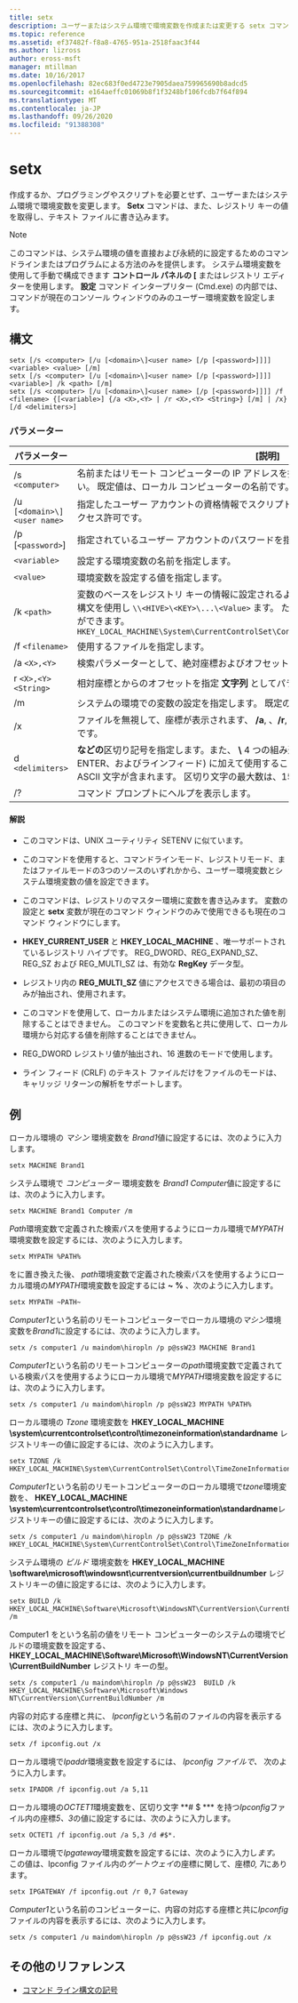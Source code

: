 ```yaml
---
title: setx
description: ユーザーまたはシステム環境で環境変数を作成または変更する setx コマンドの参照記事。プログラミングやスクリプト作成は必要ありません。
ms.topic: reference
ms.assetid: ef37482f-f8a8-4765-951a-2518faac3f44
ms.author: lizross
author: eross-msft
manager: mtillman
ms.date: 10/16/2017
ms.openlocfilehash: 82ec683f0ed4723e7905daea759965690b8adcd5
ms.sourcegitcommit: e164aeffc01069b8f1f3248bf106fcdb7f64f894
ms.translationtype: MT
ms.contentlocale: ja-JP
ms.lasthandoff: 09/26/2020
ms.locfileid: "91388308"
---
```

# <a name="setx"></a>setx

作成するか、プログラミングやスクリプトを必要とせず、ユーザーまたはシステム環境で環境変数を変更します。 **Setx** コマンドは、また、レジストリ キーの値を取得し、テキスト ファイルに書き込みます。

> [!NOTE]
> このコマンドは、システム環境の値を直接および永続的に設定するためのコマンドラインまたはプログラムによる方法のみを提供します。 システム環境変数を使用して手動で構成できます **コントロール パネルの [** またはレジストリ エディターを使用します。 **設定** コマンド インタープリター (Cmd.exe) の内部では、コマンドが現在のコンソール ウィンドウのみのユーザー環境変数を設定します。

## <a name="syntax"></a>構文

```
setx [/s <computer> [/u [<domain>\]<user name> [/p [<password>]]]] <variable> <value> [/m]
setx [/s <computer> [/u [<domain>\]<user name> [/p [<password>]]]] <variable>] /k <path> [/m]
setx [/s <computer> [/u [<domain>\]<user name> [/p [<password>]]]] /f <filename> {[<variable>] {/a <X>,<Y> | /r <X>,<Y> <String>} [/m] | /x} [/d <delimiters>]
```

### <a name="parameters"></a>パラメーター

| パラメーター | [説明] |
|--|--|
| /s `<computer>` | 名前またはリモート コンピューターの IP アドレスを指定します。 円記号を使用しないでください。 既定値は、ローカル コンピューターの名前です。 |
| /u `[<domain>\]<user name>` | 指定したユーザー アカウントの資格情報でスクリプトを実行します。 既定値は、システムのアクセス許可です。 |
| /p [`<password>`]| 指定されているユーザー アカウントのパスワードを指定します、 **/u** パラメーター。 |
| `<variable>` | 設定する環境変数の名前を指定します。 |
| `<value>` | 環境変数を設定する値を指定します。 |
| /k `<path>` | 変数のベースをレジストリ キーの情報に設定されるように指定します。 この *パス* では、という構文を使用し `\\<HIVE>\<KEY>\...\<Value>` ます。 たとえば、次のようなパスを指定することができます。 `HKEY_LOCAL_MACHINE\System\CurrentControlSet\Control\TimeZoneInformation\StandardName` |
| /f `<filename>` | 使用するファイルを指定します。 |
| /a `<X>,<Y>` | 検索パラメーターとして、絶対座標およびオフセットを指定します。 |
| r `<X>,<Y> <String>` | 相対座標とからのオフセットを指定 **文字列** としてパラメーターを検索します。 |
| /m | システムの環境での変数の設定を指定します。 既定の設定は、ローカルの環境です。 |
| /x | ファイルを無視して、座標が表示されます、 **/a**, 、**/r**, 、および **/d** コマンド ライン オプションです。 |
| d `<delimiters>` | **などの**区切り記号を指定します。また、 **\\** 4 つの組み込みの区切り記号 (スペース、タブ、ENTER、およびラインフィード) に加えて使用することもできます。 有効な区切り記号には、ASCII 文字が含まれます。 区切り文字の最大数は、15、組み込みの区切り記号を含みます。 |
| /? | コマンド プロンプトにヘルプを表示します。 |

#### <a name="remarks"></a>解説

- このコマンドは、UNIX ユーティリティ SETENV に似ています。

- このコマンドを使用すると、コマンドラインモード、レジストリモード、またはファイルモードの3つのソースのいずれかから、ユーザー環境変数とシステム環境変数の値を設定できます。

- このコマンドは、レジストリのマスター環境に変数を書き込みます。 変数の設定と **setx** 変数が現在のコマンド ウィンドウのみで使用できるも現在のコマンド ウィンドウにします。

- **HKEY_CURRENT_USER** と **HKEY_LOCAL_MACHINE** 、唯一サポートされているレジストリ ハイブです。 REG_DWORD、REG_EXPAND_SZ、REG_SZ および REG_MULTI_SZ は、有効な **RegKey** データ型。

- レジストリ内の **REG_MULTI_SZ** 値にアクセスできる場合は、最初の項目のみが抽出され、使用されます。

- このコマンドを使用して、ローカルまたはシステム環境に追加された値を削除することはできません。 このコマンドを変数名と共に使用して、ローカル環境から対応する値を削除することはできません。

- REG_DWORD レジストリ値が抽出され、16 進数のモードで使用します。

- ライン フィード (CRLF) のテキスト ファイルだけをファイルのモードは、キャリッジ リターンの解析をサポートします。

## <a name="examples"></a>例

ローカル環境の *マシン* 環境変数を *Brand1*値に設定するには、次のように入力します。

```
setx MACHINE Brand1
```

システム環境で *コンピューター* 環境変数を *Brand1 Computer*値に設定するには、次のように入力します。

```
setx MACHINE Brand1 Computer /m
```

*Path*環境変数で定義された検索パスを使用するようにローカル環境で*MYPATH*環境変数を設定するには、次のように入力します。

```
setx MYPATH %PATH%
```

をに置き換えた後、 *path*環境変数で定義された検索パスを使用するようにローカル環境の*MYPATH*環境変数を設定するには **~** **%** 、次のように入力します。

```
setx MYPATH ~PATH~
```

*Computer1*という名前のリモートコンピューターでローカル環境の*マシン*環境変数を*Brand1*に設定するには、次のように入力します。

```
setx /s computer1 /u maindom\hiropln /p p@ssW23 MACHINE Brand1
```

*Computer1*という名前のリモートコンピューターの*path*環境変数で定義されている検索パスを使用するようにローカル環境で*MYPATH*環境変数を設定するには、次のように入力します。

```
setx /s computer1 /u maindom\hiropln /p p@ssW23 MYPATH %PATH%
```

ローカル環境の *Tzone* 環境変数を **HKEY_LOCAL_MACHINE \system\currentcontrolset\control\timezoneinformation\standardname** レジストリキーの値に設定するには、次のように入力します。

```
setx TZONE /k HKEY_LOCAL_MACHINE\System\CurrentControlSet\Control\TimeZoneInformation\StandardName
```

*Computer1*という名前のリモートコンピューターのローカル環境で*tzone*環境変数を、 **HKEY_LOCAL_MACHINE \system\currentcontrolset\control\timezoneinformation\standardname**レジストリキーの値に設定するには、次のように入力します。

```
setx /s computer1 /u maindom\hiropln /p p@ssW23 TZONE /k HKEY_LOCAL_MACHINE\System\CurrentControlSet\Control\TimeZoneInformation\StandardName
```

システム環境の *ビルド* 環境変数を **HKEY_LOCAL_MACHINE \software\microsoft\windowsnt\currentversion\currentbuildnumber** レジストリキーの値に設定するには、次のように入力します。

```
setx BUILD /k HKEY_LOCAL_MACHINE\Software\Microsoft\WindowsNT\CurrentVersion\CurrentBuildNumber /m
```

Computer1 をという名前の値をリモート コンピューターのシステムの環境でビルドの環境変数を設定する、 **HKEY_LOCAL_MACHINE\Software\Microsoft\WindowsNT\CurrentVersion\CurrentBuildNumber** レジストリ キーの型。

```
setx /s computer1 /u maindom\hiropln /p p@ssW23  BUILD /k HKEY_LOCAL_MACHINE\Software\Microsoft\Windows NT\CurrentVersion\CurrentBuildNumber /m
```

内容の対応する座標と共に、 *Ipconfig*という名前のファイルの内容を表示するには、次のように入力します。

```
setx /f ipconfig.out /x
```

ローカル環境で*Ipaddr*環境変数を設定するには、 *Ipconfig* *ファイルで、* 次のように入力します。

```
setx IPADDR /f ipconfig.out /a 5,11
```

ローカル環境の*OCTET1*環境変数を、区切り文字 **# $ *** を持つ*Ipconfig*ファイル内の座標*5、3*の値に設定するには、次のように入力します。

```
setx OCTET1 /f ipconfig.out /a 5,3 /d #$*.
```

ローカル環境で*Ipgateway*環境変数を設定するには、次のように入力し*ます。* この値は、Ipconfig ファイル内の*ゲートウェイ*の座標に関して、座標*0, 7*にあります。

```
setx IPGATEWAY /f ipconfig.out /r 0,7 Gateway
```

*Computer1*という名前のコンピューターに、内容の対応する座標と共に*Ipconfig*ファイルの内容を表示するには、次のように入力します。

```
setx /s computer1 /u maindom\hiropln /p p@ssW23 /f ipconfig.out /x
```

## <a name="additional-references"></a>その他のリファレンス

- [コマンド ライン構文の記号](command-line-syntax-key.md)
